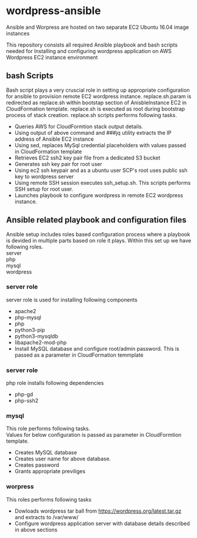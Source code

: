 # wordpress-ansible
Ansible and Worpress are hosted on two separate EC2 Ubuntu 16.04 image  instances

This repository consists all required Ansible playbook and bash scripts needed for Installing and configuring wordpress application on AWS Wordpress EC2 instance environment

## bash Scripts
Bash script plays a very cruscial role in setting up appropriate configuration for ansible to provision remote EC2 wordpress instance. replace.sh.param is redirected as replace.sh within bootstap section of AnisbleInstance EC2 in CloudFormation template. replace.sh is executed as root during bootstrap process of stack creation. replace.sh scripts performs following tasks.<br> 

- Queries AWS for CloudFormtion stack output details.
- Using output of above command and ###jq utility extracts the IP address of Ansible EC2 instance
- Using sed, replaces MySql credential placeholders with values passed in CloudFormation template
- Retrieves EC2 ssh2 key pair file from a dedicated S3 bucket
- Generates ssh key pair for root user
- Using ec2 ssh keypair and as a ubuntu user SCP's root uses public ssh key to wordpress server
- Using remote SSH session executes ssh_setup.sh. This scripts performs SSH setup for root user.
- Launches playbook to configure wordpress in remote EC2 wordpress instance.

## Ansible related playbook and configuration files
Ansible setup includes roles based configuration process where a playbook is devided in multiple parts based on role it plays. Within this set up we have following roles.<br>
server<br>
php<br>
mysql<br>
wordpress<br>

### server role
server role is used for installing following components <br>
- apache2<br>
- php-mysql<br>
- php<br>
- python3-pip<br>
- python3-mysqldb<br>
- libapache2-mod-php<br>
- Install MySQL database and configure root/admin password. This is passed as a parameter in CloudFormation temmplate

### server role
php role installs following dependencies<br>
 - php-gd<br>
 - php-ssh2<br>

### mysql
This role performs following tasks.<br>
Values for below configuration is passed as parameter in CloudFormtion template.<br>
- Creates MySQL database<br>
- Creates user name for above database.<br>
- Creates password<br>
- Grants appropriate previliges<br>

### worpress
This roles performs following tasks<br>
- Dowloads wordpress tar ball from https://wordpress.org/latest.tar.gz and extracts to /var/www/<br>
- Configure wordpress application server with database details described in above sections<br>

